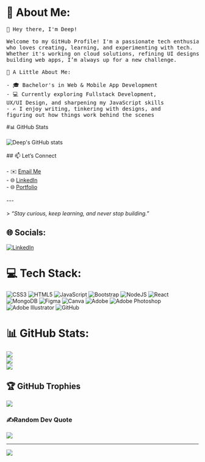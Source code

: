# 💫 About Me:

<pre>
👋 Hey there, I'm Deep!

Welcome to my GitHub Profile! I'm a passionate tech enthusiast<br>who loves creating, learning, and experimenting with tech. <br>Whether it's working on cloud solutions, refining UI designs, or<br>building web apps, I’m always up for a new challenge.

🌱 A Little About Me:

- 🎓 Bachelor's in Web & Mobile App Development  
- 💻 Currently exploring Fullstack Development,<br>UX/UI Design, and sharpening my JavaScript skills  
- ✍️ I enjoy writing, tinkering with designs, and<br>figuring out how things work behind the scenes
</pre>

#📊 GitHub Stats<br><br>![Deep's GitHub stats](https://github-readme-stats.vercel.app/api?username=your-github-username&show_icons=true&theme=radical)<br><br>## 📫 Let’s Connect<br><br>- ✉️ [Email Me](mailto:ghotane.deep@gmail.com)<br>- 🌐 [LinkedIn](https://www.linkedin.com/in/ghotane-deep/)<br>- 🌐 [Portfolio](https://ghotane-deep.com)<br><br>---<br><br>> _“Stay curious, keep learning, and never stop building.”_<br>


## 🌐 Socials:
[![LinkedIn](https://img.shields.io/badge/LinkedIn-%230077B5.svg?logo=linkedin&logoColor=white)](https://linkedin.com/in/ghotane-deep) 

# 💻 Tech Stack:
![CSS3](https://img.shields.io/badge/css3-%231572B6.svg?style=for-the-badge&logo=css3&logoColor=white) ![HTML5](https://img.shields.io/badge/html5-%23E34F26.svg?style=for-the-badge&logo=html5&logoColor=white) ![JavaScript](https://img.shields.io/badge/javascript-%23323330.svg?style=for-the-badge&logo=javascript&logoColor=%23F7DF1E) ![Bootstrap](https://img.shields.io/badge/bootstrap-%238511FA.svg?style=for-the-badge&logo=bootstrap&logoColor=white) ![NodeJS](https://img.shields.io/badge/node.js-6DA55F?style=for-the-badge&logo=node.js&logoColor=white) ![React](https://img.shields.io/badge/react-%2320232a.svg?style=for-the-badge&logo=react&logoColor=%2361DAFB) ![MongoDB](https://img.shields.io/badge/MongoDB-%234ea94b.svg?style=for-the-badge&logo=mongodb&logoColor=white) ![Figma](https://img.shields.io/badge/figma-%23F24E1E.svg?style=for-the-badge&logo=figma&logoColor=white) ![Canva](https://img.shields.io/badge/Canva-%2300C4CC.svg?style=for-the-badge&logo=Canva&logoColor=white) ![Adobe](https://img.shields.io/badge/adobe-%23FF0000.svg?style=for-the-badge&logo=adobe&logoColor=white) ![Adobe Photoshop](https://img.shields.io/badge/adobe%20photoshop-%2331A8FF.svg?style=for-the-badge&logo=adobe%20photoshop&logoColor=white) ![Adobe Illustrator](https://img.shields.io/badge/adobe%20illustrator-%23FF9A00.svg?style=for-the-badge&logo=adobe%20illustrator&logoColor=white) ![GitHub](https://img.shields.io/badge/github-%23121011.svg?style=for-the-badge&logo=github&logoColor=white)
# 📊 GitHub Stats:
![](https://github-readme-stats.vercel.app/api?username=deep-ghotane&theme=chartreuse-dark&hide_border=false&include_all_commits=true&count_private=true)<br/>
![](https://nirzak-streak-stats.vercel.app/?user=deep-ghotane&theme=chartreuse-dark&hide_border=false)<br/>
![](https://github-readme-stats.vercel.app/api/top-langs/?username=deep-ghotane&theme=chartreuse-dark&hide_border=false&include_all_commits=true&count_private=true&layout=compact)

## 🏆 GitHub Trophies
![](https://github-profile-trophy.vercel.app/?username=deep-ghotane&theme=tokyonight&no-frame=false&no-bg=true&margin-w=4)

### ✍️Random Dev Quote
![](https://quotes-github-readme.vercel.app/api?type=vetical&theme=radical)

---
[![](https://visitcount.itsvg.in/api?id=deep-ghotane&icon=0&color=3)](https://visitcount.itsvg.in)

<!-- Proudly created with GPRM ( https://gprm.itsvg.in ) -->

